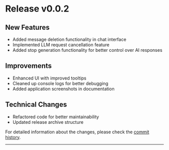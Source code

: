 # Release v0.0.2

## New Features
- Added message deletion functionality in chat interface
- Implemented LLM request cancellation feature
- Added stop generation functionality for better control over AI responses

## Improvements
- Enhanced UI with improved tooltips
- Cleaned up console logs for better debugging
- Added application screenshots in documentation

## Technical Changes
- Refactored code for better maintainability
- Updated release archive structure

For detailed information about the changes, please check the [commit history](https://github.com/dmaharana/vox-llmapp/commits/main).

---
